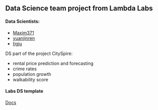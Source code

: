 ## Data Science team project from Lambda Labs 
#### Data Scientists: 

- [Maxim371](https://github.com/maxim371)
- [yuanjinren](https://github.com/yuanjinren)
- [tigju](https://github.com/tigju)


DS part of the project CitySpire: 
- rental price prediction and forecasting
- crime rates
- population growth
- walkability score




#### Labs DS template

[Docs](https://docs.labs.lambdaschool.com/data-science/)
